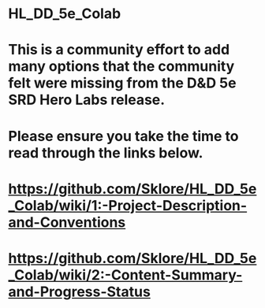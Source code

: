 # HL_DD_5e_Colab
# This is a community effort to add many options that the community felt were missing from the D&D 5e SRD Hero Labs release. 
# Please ensure you take the time to read through the links below. 
# https://github.com/Sklore/HL_DD_5e_Colab/wiki/1:-Project-Description-and-Conventions
# https://github.com/Sklore/HL_DD_5e_Colab/wiki/2:-Content-Summary-and-Progress-Status

